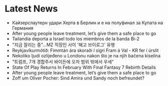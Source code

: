 # Latest News
-  Кайзерслаутерн удари Херта в Берлин и е на полуфинал за Купата на Германия
-  After young people leave treatment, let’s give them a safe place to go
-  Tailandia deporta a Israel todo los miembros de la banda Bi-2
-  "지금 잘리는 중"…MZ 직장인 사이 '해고 브이로그' 유행
-  Reykjavíkurmótið: Fimmtán ára skoraði í sigri Fram á Val - KR fer í úrslit
-  Nekoliko ljudi ozlijeđeno u Londonu nakon što je na njih bačena kiselina
-  "트럼프, 7개 경합주서 바이든에 오차 범위 밖에서 우세"
-  State Of Play Returns In February With Final Fantasy 7 Rebirth Details
-  After young people leave treatment, let’s give them a safe place to go
-  Zoff um Oliver Pocher: Sind Amira und Sandy noch befreundet?
